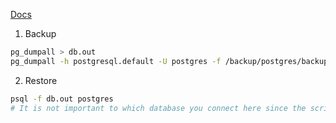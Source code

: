 [Docs](https://www.postgresql.org/docs/13/app-pg-dumpall.html)

1. Backup

```bash
pg_dumpall > db.out
pg_dumpall -h postgresql.default -U postgres -f /backup/postgres/backup"$(date +%Y.%m.%d-%H.%M.%S)".tar
```

2. Restore

```bash
psql -f db.out postgres
# It is not important to which database you connect here since the script file created by pg_dumpall will contain the appropriate commands to create and connect to the saved databases. An exception is that if you specified --clean, you must connect to the postgres database initially; the script will attempt to drop other databases immediately, and that will fail for the database you are connected to.
```
